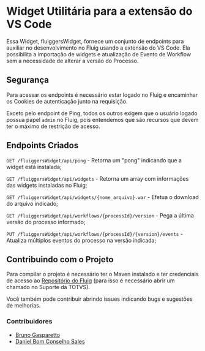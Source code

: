 # Widget Utilitária para a extensão do VS Code

Essa Widget, fluiggersWidget, fornece um conjunto de endpoints para auxiliar no desenvolvimento no Fluig usando a extensão do VS Code. Ela possibilita a importação de widgets e atualização de Evento de Workflow sem a necessidade de alterar a versão do Processo.

## Segurança

Para acessar os endpoints é necessário estar logado no Fluig e encaminhar os Cookies de autenticação junto na requisição.

Exceto pelo endpoint de Ping, todos os outros exigem que o usuário logado possua papel `admin` no Fluig, pois entendemos que são recursos que devem ter o máximo de restrição de acesso.

## Endpoints Criados

`GET /fluiggersWidget/api/ping` - Retorna um "pong" indicando que a widget está instalada;

`GET /fluiggersWidget/api/widgets` - Retorna um array com informações das widgets instaladas no Fluig;

`GET /fluiggersWidget/api/widgets/{nome_arquivo}.war` - Efetua o download do arquivo indicado;

`GET /fluiggersWidget/api/workflows/{processId}/version` - Pega a última versão do processo informado;

`PUT /fluiggersWidget/api/workflows/{processId}/{version}/events` - Atualiza múltiplos eventos do processo na versão indicada;

## Contribuindo com o Projeto

Para compilar o projeto é necessário ter o Maven instalado e ter credenciais de acesso ao [Repositório do Fluig](https://nexus.fluig.com/) (para isso é necessário abrir um chamado no Suporte da TOTVS).

Você também pode contribuir abrindo issues indicando bugs e sugestões de melhorias.

### Contribuidores

- [Bruno Gasparetto](https://github.com/brunogasparetto)
- [Daniel Bom Conselho Sales](https://github.com/danielbomconselho)
